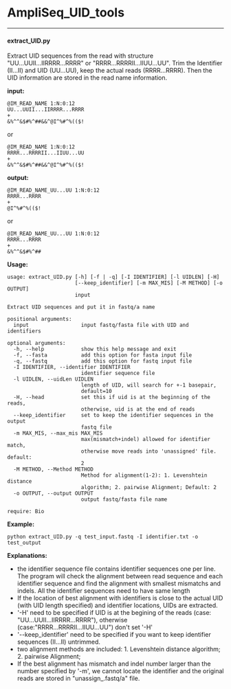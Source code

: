 # AmpliSeq\_UID\_tools

---

#### extract\_UID.py
Extract UID sequences from the read with structure "UU...UUII...IIRRRR...RRRR" or "RRRR...RRRRII...IIUU...UU". Trim the Identifier (II...II) and UID (UU...UU), keep the actual reads (RRRR...RRRR). Then the UID information are stored in the read name information.

__input:__
```
@IM_READ_NAME 1:N:0:12 
UU...UUII...IIRRRR...RRRR
+
&%^^&$#%^##&&^@I^%#^%(($!
```
  or
```
@IM_READ_NAME 1:N:0:12
RRRR...RRRRII...IIUU...UU
+
&%^^&$#%^##&&^@I^%#^%(($!
```

__output:__
```
@IM_READ_NAME_UU...UU 1:N:0:12
RRRR...RRRR
+
@I^%#^%(($!
```
  or 
```
@IM_READ_NAME_UU...UU 1:N:0:12
RRRR...RRRR
+
&%^^&$#%^##
```



__Usage:__
```
usage: extract_UID.py [-h] [-f | -q] [-I IDENTIFIER] [-l UIDLEN] [-H]
                      [--keep_identifier] [-m MAX_MIS] [-M METHOD] [-o OUTPUT]
                      input

Extract UID sequences and put it in fastq/a name

positional arguments:
  input                 input fastq/fasta file with UID and identifiers

optional arguments:
  -h, --help            show this help message and exit
  -f, --fasta           add this option for fasta input file
  -q, --fastq           add this option for fastq input file
  -I IDENTIFIER, --identifier IDENTIFIER
                        identifier sequence file
  -l UIDLEN, --uidLen UIDLEN
                        length of UID, will search for +-1 basepair,
                        default=10
  -H, --head            set this if uid is at the beginning of the reads,
                        otherwise, uid is at the end of reads
  --keep_identifier     set to keep the identifier sequences in the output
                        fastq file
  -m MAX_MIS, --max_mis MAX_MIS
                        max(mismatch+indel) allowed for identifier match,
                        otherwise move reads into 'unassigned' file. default:
                        2
  -M METHOD, --Method METHOD
                        Method for alignment(1-2): 1. Levenshtein distance
                        algorithm; 2. pairwise Alignment; Default: 2
  -o OUTPUT, --output OUTPUT
                        output fastq/fasta file name

require: Bio

```

__Example:__
```
python extract_UID.py -q test_input.fastq -I identifier.txt -o test_output
```

__Explanations:__
* the identifier sequence file contains identifier sequences one per line. The program will check the alignment between read sequence and each identifier sequence and find the alignment with smallest mismatchs and indels. All the identifier sequences need to have same length
* If the location of best alignment with identifiers is close to the actual UID (with UID length specified) and identifier locations, UIDs are extracted.
* '-H' need to be specified if UID is at the begining of the reads (case: "UU...UUII...IIRRRR...RRRR"), otherwise (case:"RRRR...RRRRII...IIUU...UU") don't set '-H'
* '--keep_identifier' need to be specified if you want to keep identifier sequences (II...II) untrimmed. 
* two alignment methods are included: 1. Levenshtein distance algorithm; 2. pairwise Alignment;
* If the best alignment has mismatch and indel number larger than the number specified by '-m', we cannot locate the identifier and the original reads are stored in "unassign_<output>.fastq/a" file.

